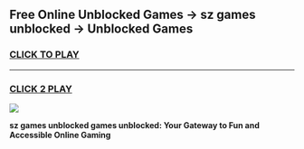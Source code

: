 
## Free Online Unblocked Games → sz games unblocked → Unblocked Games
<h3>
<a href="https://premium.freeplayer.one?title=sz_games_unblocked&ref=21F">CLICK TO PLAY</a></h3>
<hr>

<h3>
<a href="https://premium.freeplayer.one?title=sz_games_unblocked&ref=21F">CLICK 2 PLAY</a>
  
</h3>

<a href="https://premium.freeplayer.one?title=sz_games_unblocked&ref=21F/"><img src="https://clearcache.store/games.png"></a>


**sz games unblocked games unblocked: Your Gateway to Fun and Accessible Online Gaming**
